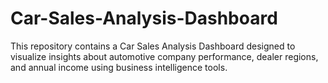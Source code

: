 # Car-Sales-Analysis-Dashboard
This repository contains a Car Sales Analysis Dashboard designed to visualize insights about automotive company performance, dealer regions, and annual income using business intelligence tools.
